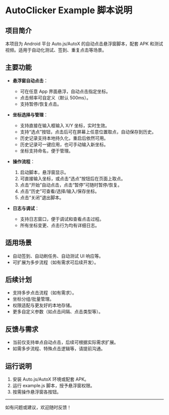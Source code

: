 # AutoClicker Example 脚本说明

## 项目简介
本项目为 Android 平台 Auto.js/AutoX 的自动点击悬浮窗脚本，配套 APK 和测试视频。适用于自动化测试、签到、重复点击等场景。

## 主要功能

- **悬浮窗自动点击**：
  - 可在任意 App 界面悬浮，自动点击指定坐标。
  - 点击频率可自定义（默认 500ms）。
  - 支持暂停/恢复点击。

- **坐标选择与管理**：
  - 支持直接在输入框输入 X/Y 坐标，实时生效。
  - 支持“选点”按钮，点击后可在屏幕上任意位置取点，自动保存到历史。
  - 历史记录支持本地持久化，重启后依然可用。
  - 历史记录可一键应用，也可手动输入新坐标。
  - 坐标支持命名，便于管理。

- **操作流程**：
  1. 启动脚本，悬浮窗显示。
  2. 可直接输入坐标，或点击“选点”按钮后在页面上取点。
  3. 点击“开始”自动点击，点击“暂停”可随时暂停/恢复。
  4. 点击“历史”可查看/选择/输入/保存坐标。
  5. 点击“关闭”退出脚本。

- **日志与调试**：
  - 支持日志窗口，便于调试和查看点击过程。
  - 所有坐标变更、点击行为均有详细日志。

## 适用场景
- 自动签到、自动刷任务、自动测试 UI 响应等。
- 可扩展为多步流程（如有需求可后续开发）。

## 后续计划
- 支持多步点击流程（如有需求）。
- 坐标分组/批量管理。
- 权限适配与更友好的本地存储。
- 更多自定义参数（如点击间隔、点击类型等）。

## 反馈与需求
- 当前仅支持单点自动点击，后续可根据实际需求扩展。
- 如需多步流程、特殊点击逻辑等，请提前沟通。

## 运行说明
1. 安装 Auto.js/AutoX 环境或配套 APK。
2. 运行 example.js 脚本，授予悬浮窗权限。
3. 按需操作悬浮窗各按钮。

---

如有问题或建议，欢迎随时反馈！
